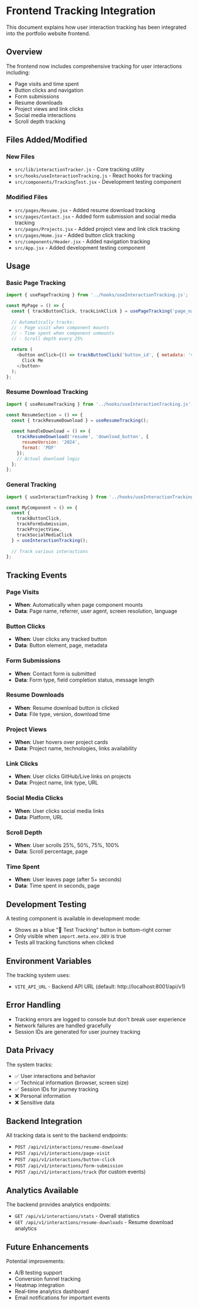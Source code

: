 # Frontend Tracking Integration

This document explains how user interaction tracking has been integrated into the portfolio website frontend.

## Overview

The frontend now includes comprehensive tracking for user interactions including:
- Page visits and time spent
- Button clicks and navigation
- Form submissions
- Resume downloads
- Project views and link clicks
- Social media interactions
- Scroll depth tracking

## Files Added/Modified

### New Files
- `src/lib/interactionTracker.js` - Core tracking utility
- `src/hooks/useInteractionTracking.js` - React hooks for tracking
- `src/components/TrackingTest.jsx` - Development testing component

### Modified Files
- `src/pages/Resume.jsx` - Added resume download tracking
- `src/pages/Contact.jsx` - Added form submission and social media tracking
- `src/pages/Projects.jsx` - Added project view and link click tracking
- `src/pages/Home.jsx` - Added button click tracking
- `src/components/Header.jsx` - Added navigation tracking
- `src/App.jsx` - Added development testing component

## Usage

### Basic Page Tracking
```javascript
import { usePageTracking } from '../hooks/useInteractionTracking.js';

const MyPage = () => {
  const { trackButtonClick, trackLinkClick } = usePageTracking('page_name');
  
  // Automatically tracks:
  // - Page visit when component mounts
  // - Time spent when component unmounts
  // - Scroll depth every 25%
  
  return (
    <button onClick={() => trackButtonClick('button_id', { metadata: 'value' })}>
      Click Me
    </button>
  );
};
```

### Resume Download Tracking
```javascript
import { useResumeTracking } from '../hooks/useInteractionTracking.js';

const ResumeSection = () => {
  const { trackResumeDownload } = useResumeTracking();
  
  const handleDownload = () => {
    trackResumeDownload('resume', 'download_button', {
      resumeVersion: '2024',
      format: 'PDF'
    });
    // Actual download logic
  };
};
```

### General Tracking
```javascript
import { useInteractionTracking } from '../hooks/useInteractionTracking.js';

const MyComponent = () => {
  const { 
    trackButtonClick,
    trackFormSubmission,
    trackProjectView,
    trackSocialMediaClick 
  } = useInteractionTracking();
  
  // Track various interactions
};
```

## Tracking Events

### Page Visits
- **When**: Automatically when page component mounts
- **Data**: Page name, referrer, user agent, screen resolution, language

### Button Clicks
- **When**: User clicks any tracked button
- **Data**: Button element, page, metadata

### Form Submissions
- **When**: Contact form is submitted
- **Data**: Form type, field completion status, message length

### Resume Downloads
- **When**: Resume download button is clicked
- **Data**: File type, version, download time

### Project Views
- **When**: User hovers over project cards
- **Data**: Project name, technologies, links availability

### Link Clicks
- **When**: User clicks GitHub/Live links on projects
- **Data**: Project name, link type, URL

### Social Media Clicks
- **When**: User clicks social media links
- **Data**: Platform, URL

### Scroll Depth
- **When**: User scrolls 25%, 50%, 75%, 100%
- **Data**: Scroll percentage, page

### Time Spent
- **When**: User leaves page (after 5+ seconds)
- **Data**: Time spent in seconds, page

## Development Testing

A testing component is available in development mode:
- Shows as a blue "🧪 Test Tracking" button in bottom-right corner
- Only visible when `import.meta.env.DEV` is true
- Tests all tracking functions when clicked

## Environment Variables

The tracking system uses:
- `VITE_API_URL` - Backend API URL (default: http://localhost:8001/api/v1)

## Error Handling

- Tracking errors are logged to console but don't break user experience
- Network failures are handled gracefully
- Session IDs are generated for user journey tracking

## Data Privacy

The system tracks:
- ✅ User interactions and behavior
- ✅ Technical information (browser, screen size)
- ✅ Session IDs for journey tracking
- ❌ Personal information
- ❌ Sensitive data

## Backend Integration

All tracking data is sent to the backend endpoints:
- `POST /api/v1/interactions/resume-download`
- `POST /api/v1/interactions/page-visit`
- `POST /api/v1/interactions/button-click`
- `POST /api/v1/interactions/form-submission`
- `POST /api/v1/interactions/track` (for custom events)

## Analytics Available

The backend provides analytics endpoints:
- `GET /api/v1/interactions/stats` - Overall statistics
- `GET /api/v1/interactions/resume-downloads` - Resume download analytics

## Future Enhancements

Potential improvements:
- A/B testing support
- Conversion funnel tracking
- Heatmap integration
- Real-time analytics dashboard
- Email notifications for important events 